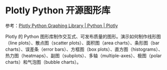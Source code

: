 # Plotly Python 开源图形库

参考：[Plotly Python Graphing Library | Python | Plotly](https://plotly.com/python/)

Plotly 的 Python 图形库制作交互式、可发布质量的图形。演示如何制作线形图（line plots）、散点图（scatter plots）、面积图（area charts）、条形图（bar charts）、误差条（error bars）、方框图（box plots）、直方图（histograms）、热力图（heatmaps）、副图（subplots）、多轴（multiple-axes）、极图（polar charts）和气泡图（bubble charts）。
